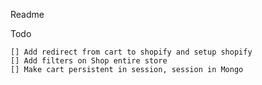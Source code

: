 Readme

Todo

    [] Add redirect from cart to shopify and setup shopify
    [] Add filters on Shop entire store
    [] Make cart persistent in session, session in Mongo    
     
   
